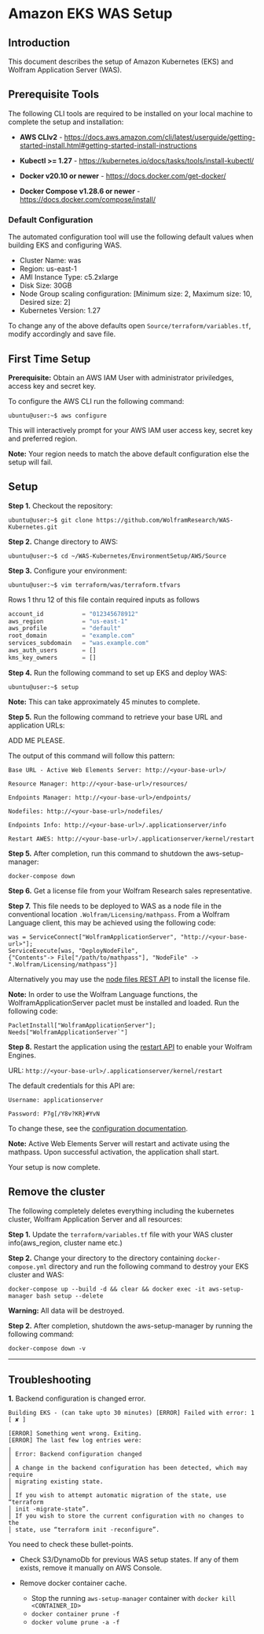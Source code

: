 # Amazon EKS WAS Setup

## Introduction

This document describes the setup of Amazon Kubernetes (EKS) and Wolfram Application Server (WAS).


## Prerequisite Tools

The following CLI tools are required to be installed on your local machine to complete the setup and installation:

* **AWS CLIv2** - https://docs.aws.amazon.com/cli/latest/userguide/getting-started-install.html#getting-started-install-instructions

* **Kubectl >= 1.27** - https://kubernetes.io/docs/tasks/tools/install-kubectl/

* **Docker v20.10 or newer** - https://docs.docker.com/get-docker/

* **Docker Compose  v1.28.6 or newer** - https://docs.docker.com/compose/install/


### Default Configuration
The automated configuration tool will use the following default values when building EKS and configuring WAS.

* Cluster Name: was
* Region: us-east-1
* AMI Instance Type: c5.2xlarge
* Disk Size: 30GB
* Node Group scaling configuration: [Minimum size: 2, Maximum size: 10, Desired size: 2]
* Kubernetes Version: 1.27

To change any of the above defaults open `Source/terraform/variables.tf`, modify accordingly and save file.


## First Time Setup

**Prerequisite:** Obtain an AWS IAM User with administrator priviledges, access key and secret key.

To configure the AWS CLI run the following command:

```console
ubuntu@user:~$ aws configure
```

This will interactively prompt for your AWS IAM user access key, secret key and preferred region. 

**Note:** Your region needs to match the above default configuration else the setup will fail.

## Setup

**Step 1.** Checkout the repository:

```console
ubuntu@user:~$ git clone https://github.com/WolframResearch/WAS-Kubernetes.git
```

**Step 2.** Change directory to AWS:

```console
ubuntu@user:~$ cd ~/WAS-Kubernetes/EnvironmentSetup/AWS/Source
```

**Step 3.** Configure your environment:

```console
ubuntu@user:~$ vim terraform/was/terraform.tfvars
```

Rows 1 thru 12 of this file contain required inputs as follows

```terraform
account_id           = "012345678912"
aws_region           = "us-east-1"
aws_profile          = "default"
root_domain          = "example.com"
services_subdomain   = "was.example.com"
aws_auth_users       = []
kms_key_owners       = []
```


**Step 4.** Run the following command to set up EKS and deploy WAS:

```console
ubuntu@user:~$ setup
```

**Note:** This can take approximately 45 minutes to complete.


**Step 5.** Run the following command to retrieve your base URL and application URLs:


ADD ME PLEASE.


The output of this command will follow this pattern:
	
	Base URL - Active Web Elements Server: http://<your-base-url>/
	
	Resource Manager: http://<your-base-url>/resources/
	
	Endpoints Manager: http://<your-base-url>/endpoints/
	
	Nodefiles: http://<your-base-url>/nodefiles/
	
	Endpoints Info: http://<your-base-url>/.applicationserver/info
	
	Restart AWES: http://<your-base-url>/.applicationserver/kernel/restart



**Step 5.** After completion, run this command to shutdown the aws-setup-manager:

	docker-compose down


**Step 6.** Get a license file from your Wolfram Research sales representative.


**Step 7.** This file needs to be deployed to WAS as a node file in the conventional location `.Wolfram/Licensing/mathpass`. From a Wolfram Language client, this may be achieved using the following code: 

    was = ServiceConnect["WolframApplicationServer", "http://<your-base-url>"];
    ServiceExecute[was, "DeployNodeFile",
    {"Contents"-> File["/path/to/mathpass"], "NodeFile" -> ".Wolfram/Licensing/mathpass"}]


Alternatively you may use the [node files REST API](../../Documentation/API/NodeFilesManager.md) to install the license file.

**Note:** In order to use the Wolfram Language functions, the WolframApplicationServer paclet must be installed and loaded. Run the following code:

    PacletInstall["WolframApplicationServer"];
    Needs["WolframApplicationServer`"]

**Step 8.** Restart the application using the [restart API](../../Documentation/API/Utilities.md) to enable your Wolfram Engines.

URL: `http://<your-base-url>/.applicationserver/kernel/restart`
	
The default credentials for this API are: 
	
	Username: applicationserver
	
	Password: P7g[/Y8v?KR}#YvN


To change these, see the [configuration documentation](../../Configuration.md).

**Note:** Active Web Elements Server will restart and activate using the mathpass. Upon successful activation, the application shall start. 

Your setup is now complete.


## Remove the cluster

The following completely deletes everything including the kubernetes cluster, Wolfram Application Server and all resources:

**Step 1.** Update the `terraform/variables.tf` file with your WAS cluster info(aws_region, cluster name etc.)

**Step 2.** Change your directory to the directory containing `docker-compose.yml` directory and run the following command to destroy your EKS cluster and WAS:

	docker-compose up --build -d && clear && docker exec -it aws-setup-manager bash setup --delete

**Warning:** All data will be destroyed.

**Step 2.** After completion, shutdown the aws-setup-manager by running the following command:

	docker-compose down	-v

---

## Troubleshooting

**1.** Backend configuration is changed error.
```
Building EKS - (can take upto 30 minutes) [ERROR] Failed with error: 1
[ ✘ ]

[ERROR] Something went wrong. Exiting.
[ERROR] The last few log entries were:
╷
│ Error: Backend configuration changed
│
│ A change in the backend configuration has been detected, which may require
│ migrating existing state.
│
│ If you wish to attempt automatic migration of the state, use “terraform
│ init -migrate-state”.
│ If you wish to store the current configuration with no changes to the
│ state, use “terraform init -reconfigure”.
```

You need to check these bullet-points.

* Check S3/DynamoDb for previous WAS setup states. If any of them exists, remove it manually on AWS Console.

  

* Remove docker container cache.

  * Stop the running `aws-setup-manager` container with `docker kill <CONTAINER_ID>`
  * `docker container prune -f`
  * `docker volume prune -a -f`
